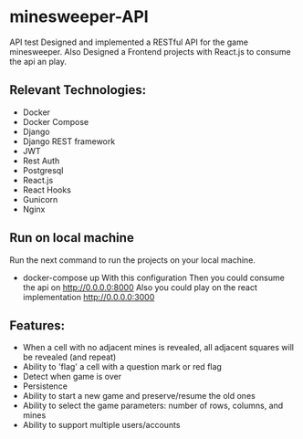 # minesweeper-API
API test
Designed and implemented a RESTful API for the game minesweeper.
Also Designed a Frontend projects with React.js to consume the api an play.

## Relevant Technologies:
* Docker
* Docker Compose
* Django
* Django REST framework
* JWT
* Rest Auth
* Postgresql
* React.js
* React Hooks
* Gunicorn
* Nginx

## Run on local machine
Run the next command to run the projects on your local machine.
* docker-compose up
With this configuration
Then you could consume the api on http://0.0.0.0:8000
Also you could play on the react implementation http://0.0.0.0:3000

## Features:
* When a cell with no adjacent mines is revealed, all adjacent squares will be revealed (and repeat)
* Ability to 'flag' a cell with a question mark or red flag
* Detect when game is over
* Persistence
* Ability to start a new game and preserve/resume the old ones
* Ability to select the game parameters: number of rows, columns, and mines
* Ability to support multiple users/accounts